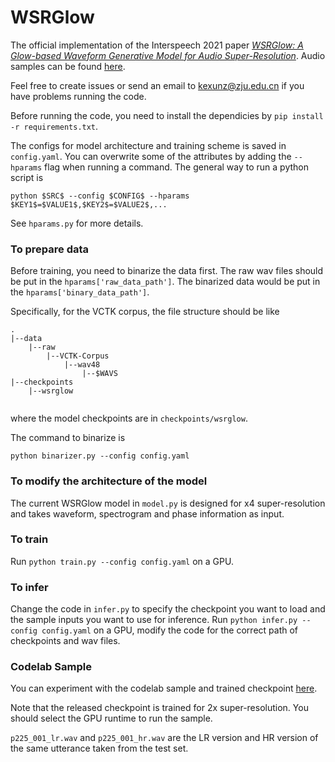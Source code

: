 # WSRGlow

The official implementation of the Interspeech 2021 paper [*WSRGlow: A Glow-based Waveform Generative Model for Audio Super-Resolution*](https://arxiv.org/abs/2106.08507). Audio samples can be found [here](https://zkx06111.github.io/wsrglow/).

Feel free to create issues or send an email to [kexunz@zju.edu.cn](mailto:kexunz@zju.edu.cn) if you have problems running the code.

Before running the code, you need to install the dependicies by `pip install -r requirements.txt`.

The configs for model architecture and training scheme is saved in `config.yaml`. You can overwrite some of the attributes by adding the `--hparams` flag when running a command. The general way to run a python script is

`python $SRC$ --config $CONFIG$ --hparams $KEY1$=$VALUE1$,$KEY2$=$VALUE2$,...`

See `hparams.py` for more details.

### To prepare data

Before training, you need to binarize the data first. The raw wav files should be put in the `hparams['raw_data_path']`. The binarized data would be put in the `hparams['binary_data_path']`.

Specifically, for the VCTK corpus, the file structure should be like

```
.
|--data
    |--raw
        |--VCTK-Corpus
            |--wav48
                |--$WAVS
|--checkpoints
    |--wsrglow
    
```

where the model checkpoints are in `checkpoints/wsrglow`.

The command to binarize is

`python binarizer.py --config config.yaml`

### To modify the architecture of the model

The current WSRGlow model in `model.py` is designed for x4 super-resolution and takes waveform, spectrogram and phase information as input.

### To train

Run `python train.py --config config.yaml` on a GPU.

### To infer

Change the code in `infer.py` to specify the checkpoint you want to load and the sample inputs you want to use for inference.
Run `python infer.py --config config.yaml` on a GPU, modify the code for the correct path of checkpoints and wav files.

### Codelab Sample

You can experiment with the codelab sample and trained checkpoint [here](https://colab.research.google.com/drive/1uJ9bcUdK3VUwWYt0aU1C1mXAXp6JzCLh?usp=sharing).

Note that the released checkpoint is trained for 2x super-resolution. You should select the GPU runtime to run the sample.

`p225_001_lr.wav` and `p225_001_hr.wav` are the LR version and HR version of the same utterance taken from the test set.